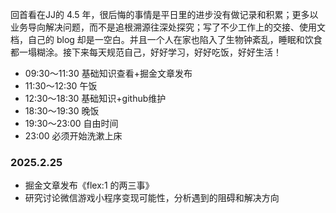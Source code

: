 回首看在JJ的 4.5 年，很后悔的事情是平日里的进步没有做记录和积累；更多以业务导向解决问题，而不是追根溯源往深处探究；写了不少工作上的交接、使用文档，自己的 blog 却是一空白。并且一个人在家也陷入了生物钟紊乱，睡眠和饮食都一塌糊涂。接下来每天规范自己，好好学习，好好吃饭，好好生活！


- 09:30～11:30  基础知识查看+掘金文章发布
- 11:30～12:30  午饭
- 12:30～18:30  基础知识+github维护
- 18:30～19:30  晚饭
- 19:30～23:00  自由时间
- 23:00 必须开始洗漱上床

### 2025.2.25
- 掘金文章发布《flex:1 的两三事》
- 研究讨论微信游戏小程序变现可能性，分析遇到的阻碍和解决方向
